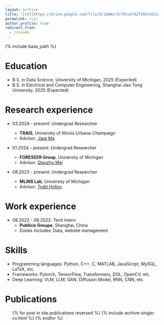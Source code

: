```yaml
---
layout: archive
title: "[CV](https://drive.google.com/file/d/1QAWzr5ifUCuS7A2fShKlHZs13V4fQWOW/view?usp=sharing)"
permalink: /cv/
author_profile: true
redirect_from:
  - /resume
---
```


{% include base_path %}

Education
======
* B.S. in Data Science, University of Michigan, 2025 (Expected)
* B.S. in Electrical and Computer Engineering, Shanghai Jiao Tong University, 2025 (Expected)

Research experience
======
* 03.2024 - present: Undergrad Researcher
  * **TRAIS**, University of Illinois Urbana-Champaign
  * Advisor: [Jiaqi Ma](https://jiaqima.github.io/)

* 01.2024 - present: Undergrad Researcher
  * **FORESEER Group**, University of Michigan
  * Advisor: [Qiaozhu Mei](https://umich-foreseer.github.io/)

* 08.2023 - present: Undergrad Researcher
  * **MLiNS Lab**, University of Michigan
  * Advisor: [Todd Hollon](https://mlins.org/)

Work experience
======
<!-- * 11.2022-present: Course Design Assistant
  * **University of Michigan**, Ann Arbor, MI -->

* 08.2022 - 09.2022: Tech Intern
  * **Publicis Groupe**, Shanghai, China
  * Duties includes: Data, website management
  
Skills
======
* Programming languages: Python, C++, C, MATLAB, JavaScript, MySQL, LaTeX, etc.
* Frameworks: Pytorch, TensorFlow, Transformers, DGL, OpenCV, etc.
* Deep Learning: VLM, LLM, GAN, Diffusion Model, RNN, CNN, etc.

Publications
======
  <ul>{% for post in site.publications reversed %}
    {% include archive-single-cv.html %}
  {% endfor %}</ul>
  
<!-- Talks
======
  <ul>{% for post in site.talks reversed %}
    {% include archive-single-talk-cv.html  %}
  {% endfor %}</ul> -->
  
<!-- Teaching
======
  <ul>{% for post in site.teaching reversed %}
    {% include archive-single-cv.html %}
  {% endfor %}</ul>
  
Service and leadership
======
* Currently signed in to 43 different slack teams -->
